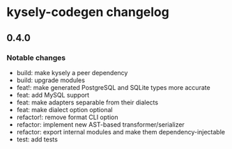 # kysely-codegen changelog

## 0.4.0

### Notable changes

- build: make kysely a peer dependency
- build: upgrade modules
- feat!: make generated PostgreSQL and SQLite types more accurate
- feat: add MySQL support
- feat: make adapters separable from their dialects
- feat: make dialect option optional
- refactor!: remove format CLI option
- refactor: implement new AST-based transformer/serializer
- refactor: export internal modules and make them dependency-injectable
- test: add tests
